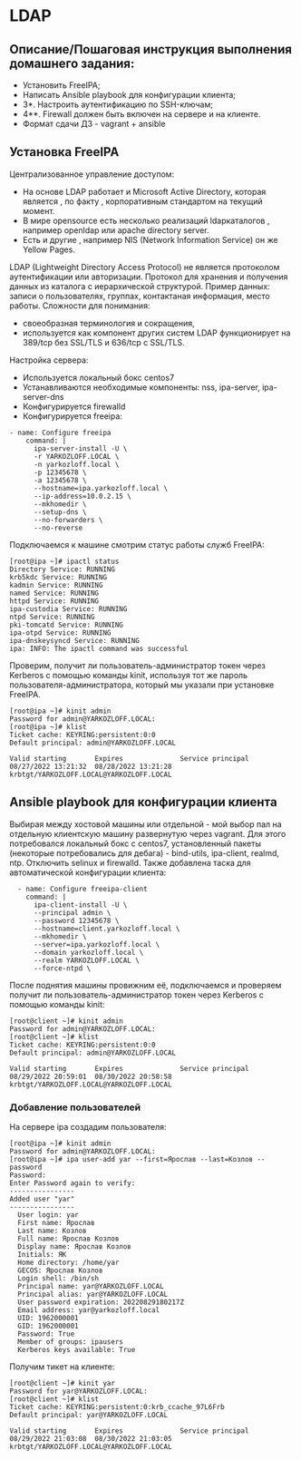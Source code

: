 # LDAP
## Описание/Пошаговая инструкция выполнения домашнего задания:
- Установить FreeIPA;
- Написать Ansible playbook для конфигурации клиента;
- 3*. Настроить аутентификацию по SSH-ключам;
- 4**. Firewall должен быть включен на сервере и на клиенте.
- Формат сдачи ДЗ - vagrant + ansible

## Установка FreeIPA
Централизованное управление доступом:
- На основе LDAP работает и Microsoft Active Directory, которая является , по факту , корпоративным стандартом на текущий момент.
- В мире opensource есть несколько реализаций ldapкаталогов , например openldap или apache directory server.
- Есть и другие , например NIS (Network Information Service) он же Yellow Pages.

LDAP (Lightweight Directory Access Protocol) не является протоколом аутентификации или авторизации. Протокол для хранения и получения данных из каталога с иерархической структурой. Пример данных: записи о пользователях, группах, контактаная информация, место работы. Сложности для понимания:
- своеобразная терминология и сокращения,
- используется как компонент других систем 
LDAP функционирует на 389/tcp без SSL/TLS и 636/tcp с SSL/TLS.

Настройка сервера:
- Используется локальный бокс centos7
- Устанавливаются необходимые компоненты: nss, ipa-server, ipa-server-dns
- Конфигурируется firewalld
- Конфигурируется freeipa:
```
- name: Configure freeipa
    command: |
      ipa-server-install -U \
      -r YARKOZLOFF.LOCAL \
      -n yarkozloff.local \
      -p 12345678 \
      -a 12345678 \
      --hostname=ipa.yarkozloff.local \
      --ip-address=10.0.2.15 \
      --mkhomedir \
      --setup-dns \
      --no-forwarders \
      --no-reverse
```
Подключаемся к машине смотрим статус работы служб FreeIPA:
```
[root@ipa ~]# ipactl status
Directory Service: RUNNING
krb5kdc Service: RUNNING
kadmin Service: RUNNING
named Service: RUNNING
httpd Service: RUNNING
ipa-custodia Service: RUNNING
ntpd Service: RUNNING
pki-tomcatd Service: RUNNING
ipa-otpd Service: RUNNING
ipa-dnskeysyncd Service: RUNNING
ipa: INFO: The ipactl command was successful
```
Проверим, получит ли пользователь-администратор токен через Kerberos с помощью команды kinit, используя тот же пароль пользователя-администратора, который мы указали при установке FreeIPA.
```
[root@ipa ~]# kinit admin
Password for admin@YARKOZLOFF.LOCAL:
[root@ipa ~]# klist
Ticket cache: KEYRING:persistent:0:0
Default principal: admin@YARKOZLOFF.LOCAL

Valid starting       Expires              Service principal
08/27/2022 13:21:32  08/28/2022 13:21:28  krbtgt/YARKOZLOFF.LOCAL@YARKOZLOFF.LOCAL
```
## Ansible playbook для конфигурации клиента
Выбирая между хостовой машины или отдельной - мой выбор пал на отдельную клиентскую машину развернутую через vagrant. Для этого потребовался локальный бокс с centos7, установленный пакеты (некоторые потребовались для дебага) - bind-utils, ipa-client, realmd, ntp. Отключить selinux и firewalld. Также добавлена таска для автоматической конфигурации клиента:
```
  - name: Configure freeipa-client
    command: |
      ipa-client-install -U \
      --principal admin \
      --password 12345678 \
      --hostname=client.yarkozloff.local \
      --mkhomedir \
      --server=ipa.yarkozloff.local \
      --domain yarkozloff.local \
      --realm YARKOZLOFF.LOCAL \
      --force-ntpd \
```
После поднятия машины провижним её, подключаемся и проверяем получит ли пользователь-администратор токен через Kerberos с помощью команды kinit:
```
[root@client ~]# kinit admin
Password for admin@YARKOZLOFF.LOCAL:
[root@client ~]# klist
Ticket cache: KEYRING:persistent:0:0
Default principal: admin@YARKOZLOFF.LOCAL

Valid starting       Expires              Service principal
08/29/2022 20:59:01  08/30/2022 20:58:58  krbtgt/YARKOZLOFF.LOCAL@YARKOZLOFF.LOCAL
```
### Добавление пользователей
На сервере ipa создадим пользователя:
```
[root@ipa ~]# kinit admin
Password for admin@YARKOZLOFF.LOCAL:
[root@ipa ~]# ipa user-add yar --first=Ярослав --last=Козлов --password
Password:
Enter Password again to verify:
----------------
Added user "yar"
----------------
  User login: yar
  First name: Ярослав
  Last name: Козлов
  Full name: Ярослав Козлов
  Display name: Ярослав Козлов
  Initials: ЯК
  Home directory: /home/yar
  GECOS: Ярослав Козлов
  Login shell: /bin/sh
  Principal name: yar@YARKOZLOFF.LOCAL
  Principal alias: yar@YARKOZLOFF.LOCAL
  User password expiration: 20220829180217Z
  Email address: yar@yarkozloff.local
  UID: 1962000001
  GID: 1962000001
  Password: True
  Member of groups: ipausers
  Kerberos keys available: True
```
Получим тикет на клиенте:
```
[root@client ~]# kinit yar
Password for yar@YARKOZLOFF.LOCAL:
[root@client ~]# klist
Ticket cache: KEYRING:persistent:0:krb_ccache_97L6Frb
Default principal: yar@YARKOZLOFF.LOCAL

Valid starting       Expires              Service principal
08/29/2022 21:03:08  08/30/2022 21:03:05  krbtgt/YARKOZLOFF.LOCAL@YARKOZLOFF.LOCAL
```
